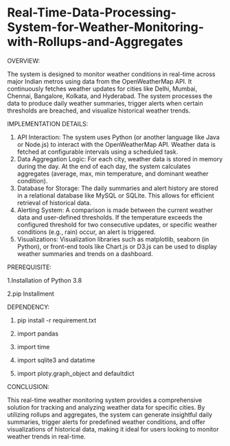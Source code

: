 # Real-Time-Data-Processing-System-for-Weather-Monitoring-with-Rollups-and-Aggregates

OVERVIEW:

The system is designed to monitor weather conditions in real-time across major Indian metros using data from the OpenWeatherMap API. It continuously fetches weather updates for cities like Delhi, Mumbai, Chennai, Bangalore, Kolkata, and Hyderabad. The system processes the data to produce daily weather summaries, trigger alerts when certain thresholds are breached, and visualize historical weather trends.

IMPLEMENTATION  DETAILS:
1. API Interaction:
The system uses Python (or another language like Java or Node.js) to interact with the OpenWeatherMap API. Weather data is fetched at configurable intervals using a scheduled task.
2. Data Aggregation Logic:
For each city, weather data is stored in memory during the day.
At the end of each day, the system calculates aggregates (average, max, min temperature, and dominant weather condition).
3. Database for Storage:
The daily summaries and alert history are stored in a relational database like MySQL or SQLite. This allows for efficient retrieval of historical data.
4. Alerting System:
A comparison is made between the current weather data and user-defined thresholds.
If the temperature exceeds the configured threshold for two consecutive updates, or specific weather conditions (e.g., rain) occur, an alert is triggered.
5. Visualizations:
Visualization libraries such as matplotlib, seaborn (in Python), or front-end tools like Chart.js or D3.js can be used to display weather summaries and trends on a dashboard.

PREREQUISITE:

1.Installation of Python 3.8

2.pip Installment

DEPENDENCY:

1. pip install -r requirement.txt

2. import pandas

3. import time

4. import sqlite3 and datatime

5. import ploty.graph_object and defaultdict

CONCLUSION:

This real-time weather monitoring system provides a comprehensive solution for tracking and analyzing weather data for specific cities. By utilizing rollups and aggregates, the system can generate insightful daily summaries, trigger alerts for predefined weather conditions, and offer visualizations of historical data, making it ideal for users looking to monitor weather trends in real-time.




